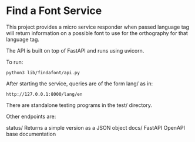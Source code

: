 # Find a Font Service

This project provides a micro service responder when passed language tag will
return information on a possible font to use for the orthography for that
language tag.

The API is built on top of FastAPI and runs using uvicorn.

To run:

```
python3 lib/findafont/api.py
```

After starting the service, queries are of the form lang/<langtag> as in:

```
http://127.0.0.1:8000/lang/en
```

There are standalone testing programs in the test/ directory.

Other endpoints are:

status/     Returns a simple version as a JSON object
docs/       FastAPI OpenAPI base documentation

